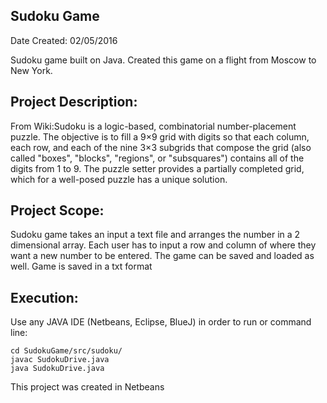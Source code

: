## Sudoku Game
Date Created: 02/05/2016
 
Sudoku game built on Java. Created this game on a flight from Moscow to New York. 

## Project Description:
From Wiki:Sudoku is a logic-based, combinatorial number-placement puzzle. 
The objective is to fill a 9×9 grid with digits so that each column, each row, 
and each of the nine 3×3 subgrids that compose the grid (also called "boxes", "blocks", "regions", or "subsquares")
contains all of the digits from 1 to 9. The puzzle setter provides a partially completed grid, 
which for a well-posed puzzle has a unique solution.

## Project Scope:
Sudoku game takes an input a text file and arranges the number in a 2 dimensional array. Each user has to input a row and column of where they want a new number to be entered. The game can be saved and loaded as well. Game is saved in a txt format

## Execution:
Use any JAVA IDE (Netbeans, Eclipse, BlueJ) in order to run or command line:
```
cd SudokuGame/src/sudoku/
javac SudokuDrive.java
java SudokuDrive.java

```
This project was created in Netbeans
